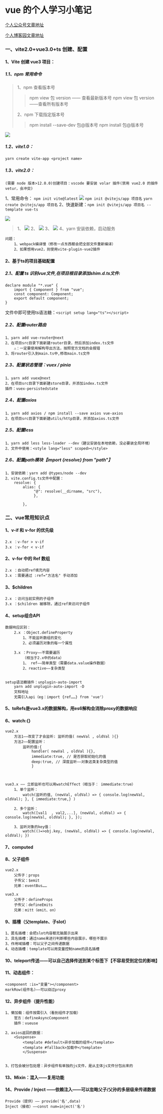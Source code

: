 # vue 的个人学习小笔记
[个人公众号文章地址](https://mp.weixin.qq.com/s?__biz=Mzk0MjMwNDMyMg==&amp;mid=2247483674&amp;idx=1&amp;sn=87b001d2ee2660c66c49e4d6bc3d9901&amp;chksm=c2c47c37f5b3f521fa793acccf90c2a29d1b6d3b030ad3cbde0771ca8e54b93ddd79a27c3948&token=1482337969&lang=zh_CN#rd)

[个人博客园文章地址](https://www.cnblogs.com/elevens/p/16313815.html)
### 一、vite2.0+vue3.0+ts 创建、配置

#### 1、Vite 创建 vue3 项目：

##### 1.1、npm 常用命令

> 1、npm 查看版本号
>
> > npm view 包 version —— 查看最新版本号
> > npm view 包 version ——查看所有版本号
>
> 2、npm 下载指定版本号
>
> > npm install --save-dev 包@版本号
> > npm install 包@版本号

![](/readImg/npmVsYarn.jpg)

##### 1.2、vite1.0：
`yarn create vite-app <project name>`

##### 1.3、vite2.0：
    (需要 node 版本>12.0.0)创建项目：vscode 要安装 volar 插件(禁用 vue2.0 的插件 vetur，会冲突)

1、常用命令：
`npm init vite@latest`
![](/readImg/vite@latest_1.jpg)
`npm init @vitejs/app 项目名`
`yarn create @vitejs/app 项目名`
2、快速新建：`npm init @vitejs/app 项目名 --template vue-ts`

![](/readImg/fast_0.jpg)
>1、
![](/readImg/fast_1.jpg)
2、
![](/readImg/fast_2.jpg)
3、
![](/readImg/fast_3.jpg)
4、yarn 安装依赖，启动服务

    问题：
        1、webpack编译慢（修改一点东西都会把全部文件重新编译）
        2、如果想用vue2，则使用vite-plugin-vue2插件



#### 2、基于ts的项目基础配置
##### 2.1、配置 ts 识别vue文件,在项目根目录添加shim.d.ts文件:
    declare module "*.vue" {
        import { Component } from "vue";
        const component: Component;
        export default component;
    }

文件中即可使用ts语法糖：`<script setup lang="ts"></script>`


##### 2.2、配置router路由
    1、yarn add vue-router@next
    2、在项目src目录下面新建router目录，然后添加index.ts文件
        ⚠️：一定要使用解构导出方法，按照官方文档的会报错
    3、将router引入到main.ts中,修改main.ts文件

##### 2.3、配置状态管理：vuex / pinia
    1、yarn add vuex@next
    2、在项目src目录下面新建store目录，并添加index.ts文件
    插件：vuex-persistedstate

##### 2.4、配置axios
    1、yarn add axios / npm install --save axios vue-axios
    2、在项目src目录下面新建utils/http目录，并添加axios.ts文件

##### 2.5、配置less
    1、yarn add less less-loader --dev（建议安装在本地依赖，没必要装全局环境）
    2、文件中使用：<style lang="less" scoped></style>


##### 2.6、配置path模块【import {resolve} from "path"】
    1、安装依赖：yarn add @types/node --dev
    2、vite.config.ts文件中配置：
        resolve: {
            alias: {
                 "@": resolve(__dirname, "src"),
                 },

            },



### 二、vue常用知识点
#### 1、v-if 和 v-for 的优先级
    2.x ：v-for > v-if
    3.x ：v-for < v-if

#### 2、v-for 中的 Ref 数组
    2.x ：自动把ref填充内容
    3.x ：需要通过 :ref="方法名" 手动添加

#### 3、$children 
    2.x ：访问当前实例的子组件
    3.x ：$children 被移除，通过ref来访问子组件

#### 4、setup组合API
    数据响应区别：
        2.x ：Object.defineProperty
            1、不能监听数组的变化
            2、必须遍历对象的每一个属性

        3.x ：Proxy——不需要遍历
            （相当于2.x中的data）
            1、 ref——简单类型（需要data.value操作数据）
            2、reactive——复杂类型


    setup语法糖插件：unplugin-auto-import
        yarn add unplugin-auto-import -D
        文档地址
        无需引入api（eg：import {ref……} from 'vue'）


#### 5、toRefs是vue3.x的数据解构，用es6解构会消除proxy的数据响应
#### 6、watch:{}
    vue2.x
        方法1——改变了才会监听: 监听的值( newVal , oldVal ){}
        方法2——配置监听：
            监听的值:{
                handler( newVal , oldVal ){},
                immediate:true, // 是否获取初始化的值
                deep:true, // 深度监听——对象这类复杂类型的值
                }



    vue3.x —— 立即监听也可以用watchEffect（相当于： immediate:true）
        1、单个监听：
            watch(监听的值, (newVal, oldVal) => { console.log(newVal, oldVal); }, { immediate:true,} )

        2、多个监听：
            watch([val1  , val2,...], (newVal, oldVal) => { console.log(newVal, oldVal); }, });

        3、监听对象的key值：
            watch(()=>obj.key, (newVal, oldVal) => { console.log(newVal, oldVal); })



#### 7、computed
#### 8、父子组件
    vue2.x
        父传子：props
        子传父：$emit
        兄弟：eventBus……

    vue3.x
        父传子：defineProps
        子传父：defineEmits
        兄弟：mitt（emit、on）


#### 9、插槽（父template、子slot）
    1、匿名插槽：会把slot内容都无脑展示出来
    2、具名插槽：通过name来进行判断哪些内容展示，哪些不展示
    3、作用域插槽：可以父子之间传递数据
    4、动态插槽：template可以用变量控制name的具名插槽

#### 10、teleport传送——可以自己选择传送到某个标签下【不容易受到定位的影响】
#### 11、动态组件：
    <component :is="变量"></component>
    markRow(组件名)——可以绕过proxy

#### 12、异步组件（提升性能）
    1、懒加载：组件按需引入（看到组件才加载）
        官方：defineAsyncComponent
        插件：vueuse

    2、axios返回的数据：
        <Suspense>
            <template #default>异步加载的组件</template>
            <template #fallback>加载中</template>
            </Suspense>


    3、打包会被分包处理：异步组件有单独的js文件，是从主体js文件分包出来的

#### 13、Mixin：混入——复用功能
#### 14、Provide / Inject ——依赖注入——可以忽略父子/父孙的多层级来传递数据
    Provide（提供）—— provide('名',data)
    Inject（接收）——const num=inject('名')


